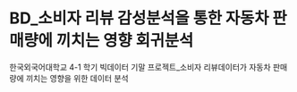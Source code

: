 # BD_소비자 리뷰 감성분석을 통한 자동차 판매량에 끼치는 영향 회귀분석
한국외국어대학교 4-1 학기 빅데이터 기말 프로젝트_소비자 리뷰데이터가 자동차 판매량에 끼치는 영향을 위한 데이터 분석

